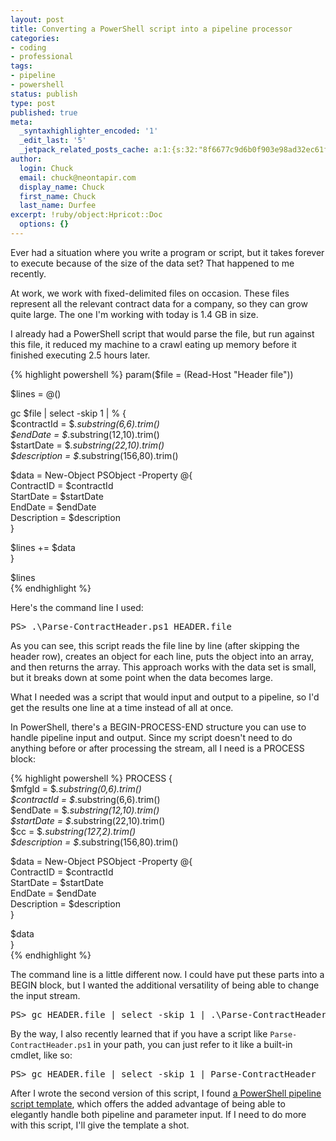 ```yaml
---
layout: post
title: Converting a PowerShell script into a pipeline processor
categories:
- coding
- professional
tags:
- pipeline
- powershell
status: publish
type: post
published: true
meta:
  _syntaxhighlighter_encoded: '1'
  _edit_last: '5'
  _jetpack_related_posts_cache: a:1:{s:32:"8f6677c9d6b0f903e98ad32ec61f8deb";a:2:{s:7:"expires";i:1437596826;s:7:"payload";a:3:{i:0;a:1:{s:2:"id";i:531;}i:1;a:1:{s:2:"id";i:532;}i:2;a:1:{s:2:"id";i:529;}}}}
author:
  login: Chuck
  email: chuck@neontapir.com
  display_name: Chuck
  first_name: Chuck
  last_name: Durfee
excerpt: !ruby/object:Hpricot::Doc
  options: {}
---
```

Ever had a situation where you write a program or script, but it takes forever to execute because of the size of the data set? That happened to me recently.

At work, we work with fixed-delimited files on occasion. These files represent all the relevant contract data for a company, so they can grow quite large. The one I'm working with today is 1.4 GB in size.

I already had a PowerShell script that would parse the file, but run against this file, it reduced my machine to a crawl eating up memory before it finished executing 2.5 hours later.

{% highlight powershell %}
 param($file = (Read-Host "Header file"))

$lines = @()

gc $file | select -skip 1 | % {  
 $contractId = $_.substring(6,6).trim()  
 $endDate = $_.substring(12,10).trim()  
 $startDate = $_.substring(22,10).trim()  
 $description = $_.substring(156,80).trim()

$data = New-Object PSObject -Property @{  
 ContractID = $contractId  
 StartDate = $startDate  
 EndDate = $endDate  
 Description = $description  
 }

$lines += $data  
 }

$lines  
{% endhighlight %}

Here's the command line I used:

<pre>PS> .\Parse-ContractHeader.ps1 HEADER.file</pre>

As you can see, this script reads the file line by line (after skipping the header row), creates an object for each line, puts the object into an array, and then returns the array. This approach works with the data set is small, but it breaks down at some point when the data becomes large.

What I needed was a script that would input and output to a pipeline, so I'd get the results one line at a time instead of all at once.

In PowerShell, there's a BEGIN-PROCESS-END structure you can use to handle pipeline input and output. Since my script doesn't need to do anything before or after processing the stream, all I need is a PROCESS block:

{% highlight powershell %}
 PROCESS {  
 $mfgId = $_.substring(0,6).trim()  
 $contractId = $_.substring(6,6).trim()  
 $endDate = $_.substring(12,10).trim()  
 $startDate = $_.substring(22,10).trim()  
 $cc = $_.substring(127,2).trim()  
 $description = $_.substring(156,80).trim()

$data = New-Object PSObject -Property @{  
 ContractID = $contractId  
 StartDate = $startDate  
 EndDate = $endDate  
 Description = $description  
 }

$data  
 }  
{% endhighlight %}

The command line is a little different now. I could have put these parts into a BEGIN block, but I wanted the additional versatility of being able to change the input stream.

<pre>PS> gc HEADER.file | select -skip 1 | .\Parse-ContractHeader.ps1</pre>

By the way, I also recently learned that if you have a script like `Parse-ContractHeader.ps1` in your path, you can just refer to it like a built-in cmdlet, like so:

<pre>PS> gc HEADER.file | select -skip 1 | Parse-ContractHeader</pre>

After I wrote the second version of this script, I found [a PowerShell pipeline script template](http://huddledmasses.org/writing-better-script-functions-for-the-powershell-pipeline/), which offers the added advantage of being able to elegantly handle both pipeline and parameter input. If I need to do more with this script, I'll give the template a shot.
